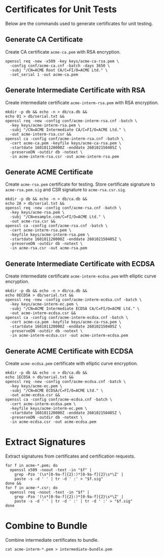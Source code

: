 # Certificates for Unit Tests
Below are the commands used to generate certificates for unit testing.

## Generate CA Certificate
Create CA certificate `acme-ca.pem` with RSA encryption.

    openssl req -new -x509 -key keys/acme-ca-rsa.pem \
      -config conf/acme-ca.cnf -batch -days 3650 \
      -subj "/CN=ACME Root CA/C=FI/O=ACME Ltd." \
      -set_serial 1 -out acme-ca.pem

## Generate Intermediate Certificate with RSA
Create intermediate certificate `acme-interm-rsa.pem` with RSA encryption.

    mkdir -p db && echo -n > db/ca.db &&
    echo 01 > db/serial.txt &&
    openssl req -new -config conf/acme-interm-rsa.cnf -batch \
      -key keys/acme-interm-rsa.pem \
      -subj "/CN=ACME Intermediate CA/C=FI/O=ACME Ltd." \
      -out acme-interm-rsa.csr &&
    openssl ca -config conf/acme-interm-rsa.cnf -batch \
      -cert acme-ca.pem -keyfile keys/acme-ca-rsa.pem \
      -startdate 160101120000Z -enddate 260102150405Z \
      -preserveDN -outdir db -notext \
      -in acme-interm-rsa.csr -out acme-interm-rsa.pem

## Generate ACME Certificate
Create `acme-rsa.pem` certificate for testing.
Store certificate signature to `acme-rsa.pem.sig` and
CSR signature to `acme-rsa.csr.sig`.

    mkdir -p db && echo -n > db/ca.db &&
    echo 2A > db/serial.txt &&
    openssl req -new -config conf/acme-rsa.cnf -batch \
      -key keys/acme-rsa.pem \
      -subj "/CN=example.com/C=FI/O=ACME Ltd." \
      -out acme-rsa.csr &&
    openssl ca -config conf/acme-rsa.cnf -batch \
      -cert acme-interm-rsa.pem \
      -keyfile keys/acme-interm-rsa.pem \
      -startdate 160101120000Z -enddate 260102150405Z \
      -preserveDN -outdir db -notext \
      -in acme-rsa.csr -out acme-rsa.pem

## Generate Intermediate Certificate with ECDSA
Create intermediate certificate `acme-interm-ecdsa.pem` with
elliptic curve encryption.

    mkdir -p db && echo -n > db/ca.db &&
    echo 0ECD5A > db/serial.txt &&
    openssl req -new -config conf/acme-interm-ecdsa.cnf -batch \
      -key keys/acme-interm-ec.pem \
      -subj "/CN=ACME Intermediate ECDSA CA/C=FI/O=ACME Ltd." \
      -out acme-interm-ecdsa.csr &&
    openssl ca -config conf/acme-interm-ecdsa.cnf -batch \
      -cert acme-ca.pem -keyfile keys/acme-ca-rsa.pem \
      -startdate 160101120000Z -enddate 260102150405Z \
      -preserveDN -outdir db -notext \
      -in acme-interm-ecdsa.csr -out acme-interm-ecdsa.pem

## Generate ACME Certificate with ECDSA
Create `acme-ecdsa.pem` certificate with elliptic curve encryption.

    mkdir -p db && echo -n > db/ca.db &&
    echo 1ECD5A > db/serial.txt &&
    openssl req -new -config conf/acme-ecdsa.cnf -batch \
      -key keys/acme-ec.pem \
      -subj "/CN=ACME ECDSA/C=FI/O=ACME Ltd." \
      -out acme-ecdsa.csr &&
    openssl ca -config conf/acme-ecdsa.cnf -batch \
      -cert acme-interm-ecdsa.pem \
      -keyfile keys/acme-interm-ec.pem \
      -startdate 160101120000Z -enddate 260102150405Z \
      -preserveDN -outdir db -notext \
      -in acme-ecdsa.csr -out acme-ecdsa.pem

# Extract Signatures
Extract signatures from certificates and certification requests.

    for f in acme-*.pem; do
      openssl x509 -noout -text -in "$f" |
        grep -Pzo '(\s*[0-9a-f]{2}:)*[0-9a-f]{2}\s*\Z' |
        paste -s -d ' ' | tr -d ' :' > "$f.sig"
    done &&
    for f in acme-*.csr; do
      openssl req -noout -text -in "$f" |
        grep -Pzo '(\s*[0-9a-f]{2}:)*[0-9a-f]{2}\s*\Z' |
        paste -s -d ' ' | tr -d ' :' | tr -d ' :' > "$f.sig"
    done

# Combine to Bundle
Combine intermediate certificates to bundle.

    cat acme-interm-*.pem > intermediate-bundle.pem

